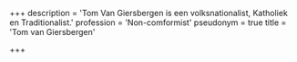 +++
description = 'Tom Van Giersbergen is een volksnationalist, Katholiek en Traditionalist.'
profession = 'Non-comformist'
pseudonym = true
title = 'Tom van Giersbergen'

+++

